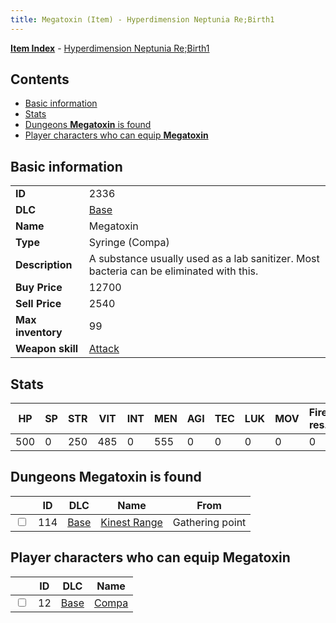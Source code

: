 ```yaml
---
title: Megatoxin (Item) - Hyperdimension Neptunia Re;Birth1
---
```


[**Item Index**](/neptunia/rb1/item/index.html) - [Hyperdimension Neptunia Re;Birth1](/neptunia/rb1)

## Contents

- [Basic information](#basic-information)
- [Stats](#stats)
- [Dungeons **Megatoxin** is found](#dungeons-megatoxin-is-found)
- [Player characters who can equip **Megatoxin**](#player-characters-who-can-equip-megatoxin)

## Basic information

|   |   |
| -- | -- |
| **ID** | 2336 |
| **DLC** | [Base](/neptunia/rb1/dlc/1-base.html) |
| **Name** | Megatoxin |
| **Type** | Syringe (Compa) |
| **Description** | A substance usually used as a lab sanitizer. Most bacteria can be eliminated with this. |
| **Buy Price** | 12700 |
| **Sell Price** | 2540 |
| **Max inventory** | 99 |
| **Weapon skill** | [Attack](/neptunia/rb1/skill/1-2001-attack.html) |


## Stats

| HP | SP | STR | VIT | INT | MEN | AGI | TEC | LUK | MOV | Fire res. | Ice res. | Wind res. | Lightning res. |
| -- | -- | --- | --- | --- | --- | --- | --- | --- | --- | --------- | -------- | --------- | -------------- |
| 500 | 0 | 250 | 485 | 0 | 555 | 0 | 0 | 0 | 0 | 0 | 0 | 0 | 0 |


## Dungeons **Megatoxin** is found

|    | ID | DLC | Name | From |
| -- | -- | --- | ---- | ---- |
| <input type="checkbox" id="rb1-dungeon-1-114" class="trackbox" /> | 114 | [Base](/neptunia/rb1/dlc/1-base.html) | [Kinest Range](/neptunia/rb1/dungeon/1-114-kinest-range.html) | Gathering point |


## Player characters who can equip **Megatoxin**

|    | ID | DLC | Name |
| -- | -- | --- | ---- |
| <input type="checkbox" id="rb1-player-1-12" class="trackbox" /> | 12 | [Base](/neptunia/rb1/dlc/1-base.html) | [Compa](/neptunia/rb1/player/1-12-compa.html) |
